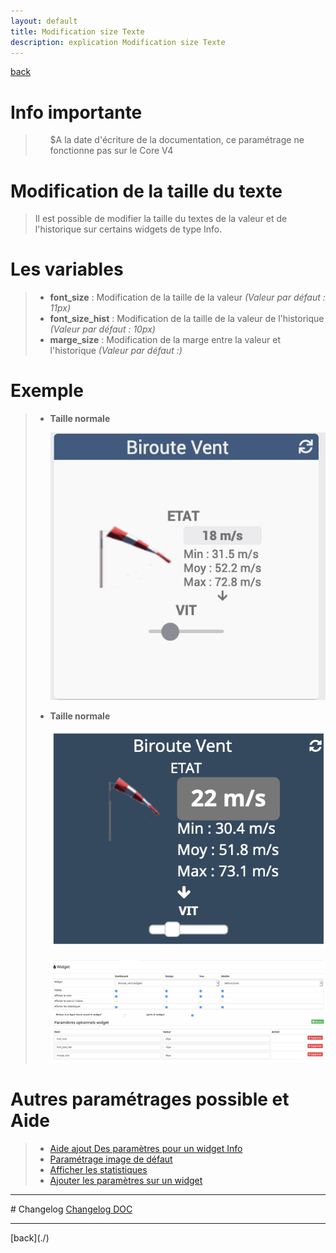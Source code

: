 ```yaml
---
layout: default
title: Modification size Texte
description: explication Modification size Texte
---
```

[back](./)
# Info importante
<blockquote>
    <ul>
        $A la date d'écriture de la documentation, ce paramétrage ne fonctionne pas sur le Core V4
    </ul>
</blockquote>

# Modification de la taille du texte
<blockquote>
    Il est possible de modifier la taille du textes de la valeur et de l'historique sur certains widgets de type Info.
</blockquote>

# Les variables
<blockquote>
    <ul>
        <li><b>font_size</b> : Modification de la taille de la valeur <i>(Valeur par défaut : 11px)</i></li>
        <li><b>font_size_hist</b> : Modification de la taille de la valeur de l'historique <i>(Valeur par défaut : 10px)</i></li>
        <li><b>marge_size</b> : Modification de la marge entre la valeur et l'historique <i>(Valeur par défaut :)</i></li>
    </ul>
</blockquote>

# Exemple
<blockquote>
    <ul>
        <li><b>Taille normale</b></li>
        <p><img src="../img/help/config_size_1.png" alt="Size normal" /></p>
        <li><b>Taille normale</b></li>
        <p><img src="../img/help/config_size_2.png" alt="Size" /></p>
        <p><img src="../img/help/config_size_3.png" alt="Size réglage" /></p>
    </ul>
</blockquote>

# Autres paramétrages possible et Aide
<blockquote>
    <ul>
        <li><a href="HELP_config_info.html">Aide ajout Des paramètres pour un widget Info</a></li>
        <li><a href="HELP_Error.html">Paramétrage image de défaut</a></li>
        <li><a href="HELP_stats.html">Afficher les statistiques</a></li>
        <li><a href="HELP_para.html">Ajouter les paramètres sur un widget</a></li>
    </ul>
</blockquote>

<hr />
# Changelog
<a href="https://github.com/JEALG/JEEDOM-Widget_JAG-doc/commits/master">Changelog DOC</a>

<hr />
[back](./)